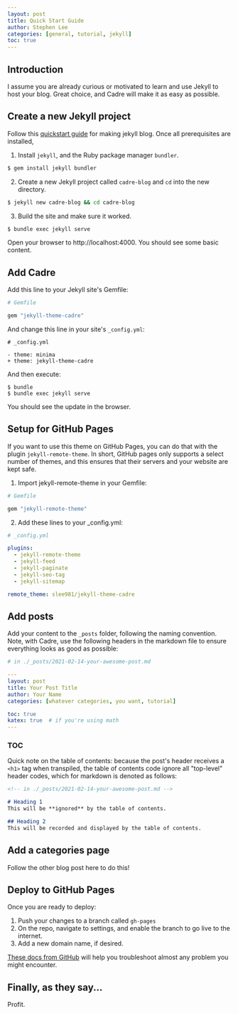 ```yaml
---
layout: post
title: Quick Start Guide
author: Stephen Lee
categories: [general, tutorial, jekyll]
toc: true
---
```


## Introduction 

I assume you are already curious or motivated to learn and use Jekyll to host your blog. Great choice, and Cadre will make it as easy as possible. 

## Create a new Jekyll project

Follow this [quickstart guide](https://jekyllrb.com/docs/) for making jekyll blog. Once all prerequisites are installed, 

1. Install `jekyll`, and the Ruby package manager `bundler`.
```bash 
$ gem install jekyll bundler
```

2. Create a new Jekyll project called `cadre-blog` and `cd` into the new directory.
```bash 
$ jekyll new cadre-blog && cd cadre-blog
```

 3. Build the site and make sure it worked.
```bash
$ bundle exec jekyll serve
```

Open your browser to http://localhost:4000. You should see some basic content. 

## Add Cadre

Add this line to your Jekyll site's Gemfile:

```ruby
# Gemfile

gem "jekyll-theme-cadre"
```

And change this line in your site's `_config.yml`:

```git
# _config.yml

- theme: minima
+ theme: jekyll-theme-cadre
```

And then execute:

```shell
$ bundle
$ bundle exec jekyll serve
```

You should see the update in the browser. 


## Setup for GitHub Pages

If you want to use this theme on GitHub Pages, you can do that with the plugin `jekyll-remote-theme`. In short, GitHub pages only supports a select number of themes, and this ensures that their servers and your website are kept safe. 

1. Import jekyll-remote-theme in your Gemfile:

```ruby
# Gemfile 

gem "jekyll-remote-theme"
```

2. Add these lines to your _config.yml:

```yml
# _config.yml

plugins:
  - jekyll-remote-theme
  - jekyll-feed
  - jekyll-paginate
  - jekyll-seo-tag
  - jekyll-sitemap

remote_theme: slee981/jekyll-theme-cadre
```

## Add posts 
Add your content to the `_posts` folder, following the naming convention. Note, with Cadre, use the following headers in the markdown file to ensure everything looks as good as possible: 

```yml
# in ./_posts/2021-02-14-your-awesome-post.md 

---
layout: post
title: Your Post Title
author: Your Name
categories: [whatever categories, you want, tutorial]

toc: true
katex: true  # if you're using math
---
```

### TOC
Quick note on the table of contents: because the post's header receives a `<h1>` tag when transpiled, the table of contents code ignore all "top-level" header codes, which for markdown is denoted as follows: 

```markdown 
<!-- in ./_posts/2021-02-14-your-awesome-post.md -->

# Heading 1
This will be **ignored** by the table of contents.

## Heading 2 
This will be recorded and displayed by the table of contents. 
```

## Add a categories page 

Follow the other blog post here to do this! 

## Deploy to GitHub Pages

Once you are ready to deploy: 

1. Push your changes to a branch called `gh-pages`
2. On the repo, navigate to settings, and enable the branch to go live to the internet. 
3. Add a new domain name, if desired. 

[These docs from GitHub](https://docs.github.com/en/github-ae@latest/github/working-with-github-pages/about-github-pages-and-jekyll) will help you troubleshoot almost any problem you might encounter. 

## Finally, as they say...
Profit.






